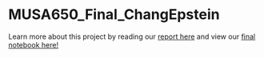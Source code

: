 # MUSA650_Final_ChangEpstein

Learn more about this project by reading our [report here](MUSA650_FinalProjectReport_ChangEpstein.pdf) and view our [final notebook here!](https://htmlpreview.github.io/?https://github.com/jennaepstein/MUSA650_Final_ChangEpstein/blob/main/MUSA650_Final_ChangEpstein.html) 

